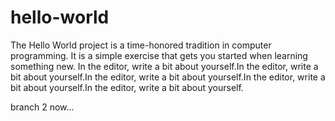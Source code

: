 # hello-world
The Hello World project is a time-honored tradition in computer programming. It is a simple exercise that gets you started when learning something new. 
In the editor, write a bit about yourself.In the editor, write a bit about yourself.In the editor, write a bit about yourself.In the editor, write a bit about yourself.In the editor, write a bit about yourself.


branch 2 now...